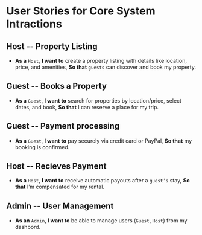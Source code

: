 # User Stories for Core System Intractions

## Host -- Property Listing

- **As a** `Host`, **I want to** create a property listing with details like location, price, and amenities, **So that** `guests` can discover and book my property.

## Guest -- Books a Property

- **As a** `Guest`, **I want to** search for properties by location/price, select dates, and book, **So that** I can reserve a place for my trip.

## Guest -- Payment processing

- **As a** `Guest`, **I want to** pay securely via credit card or PayPal, **So that** my booking is confirmed.

## Host -- Recieves Payment

- **As a** `Host`, **I want to** receive automatic payouts after a `guest’s` stay, **So that** I’m compensated for my rental.

## Admin -- User Management

- **As an** `Admin`, **I want to** be able to manage users (`Guest`, `Host`) from my dashbord.
